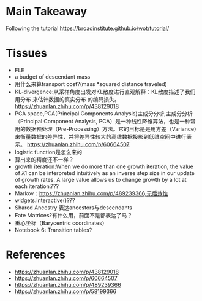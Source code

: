 # Main Takeaway
Following the tutorial
https://broadinstitute.github.io/wot/tutorial/
# Tissues
+ FLE
+ a budget of descendant mass
+ 用什么来算transport cost?(mass *squared distance traveled)
+ KL-divergence:从采样角度出发对KL散度进行直观解释：KL散度描述了我们用分布
来估计数据的真实分布
的编码损失。
 https://zhuanlan.zhihu.com/p/438129018
+ PCA space,PCA(Principal Components Analysis)主成分分析,主成分分析（Principal Component Analysis, PCA）是一种线性降维算法，也是一种常用的数据预处理（Pre-Processing）方法。它的目标是是用方差（Variance）来衡量数据的差异性，并将差异性较大的高维数据投影到低维空间中进行表示。
  https://zhuanlan.zhihu.com/p/60664507
+ logistic function是怎么来的
+ 算出来的精度还不一样？
+ growth iteration:When we do more than one growth iteration, the value of λ1
 can be interpreted intuitively as an inverse step size in our update of growth rates. A large value allows us to change growth by a lot at each iteration.???
+ Markov：https://zhuanlan.zhihu.com/p/489239366,无后效性
+ widgets.interactive()???
+ Shared Ancestry 表达ancestors与descendants
+ Fate Matrices?有什么用，前面不是都表达了马？
+ 重心坐标（Barycentric coordinates）
+ Notebook 6: Transition tables?

# References
+ https://zhuanlan.zhihu.com/p/438129018
+ https://zhuanlan.zhihu.com/p/60664507
+ https://zhuanlan.zhihu.com/p/489239366
+ https://zhuanlan.zhihu.com/p/58199366
